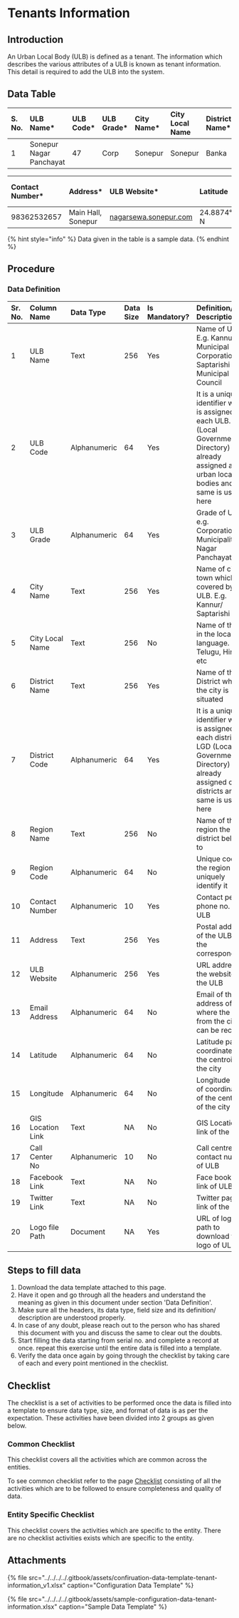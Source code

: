 # Tenants Information

## Introduction

An Urban Local Body \(ULB\) is defined as a tenant. The information which describes the various attributes of a ULB is known as tenant information. This detail is required to add the ULB into the system.

## Data Table

| S. No. | ULB Name\* | ULB Code\* | ULB Grade\* | City Name\* | City Local Name | District Name\* | District Code\* | Region Name | Region Code |
| :--- | :--- | :--- | :--- | :--- | :--- | :--- | :--- | :--- | :--- |
| 1 | Sonepur Nagar Panchayat | 47 | Corp | Sonepur | Sonepur | Banka | BN47 | Bihar | BBD47 |

| Contact Number\* | Address\* | ULB Website\* | Latitude | Longitude | Email Address | GIS Location Link | Call Center No. | Facebook Link | Twitter Link | Logo file Path\* |
| :--- | :--- | :--- | :--- | :--- | :--- | :--- | :--- | :--- | :--- | :--- |
| 98362532657 | Main Hall, Sonepur | [nagarsewa.sonepur.com](http://nagarsewa.sonepur.com/) | 24.8874° N | 86.9198° E | snp@bihar.gov.in |  |  |  |  | [Logo](https://drive.google.com/drive/folders/1mDosChmhu-RO6O3Z5FlmSJR_VWbb8oxR) |

{% hint style="info" %}
Data given in the table is a sample data.
{% endhint %}

## Procedure

### Data Definition

| Sr. No. | Column Name | Data Type | Data Size | Is Mandatory? | Definition/ Description |
| :--- | :--- | :--- | :--- | :--- | :--- |
| 1 | ULB Name | Text | 256 | Yes | Name of ULB. E.g. Kannur Municipal Corporation/ Saptarishi Municipal Council |
| 2 | ULB Code | Alphanumeric | 64 | Yes | It is a unique identifier which is assigned to each ULB. LGD \(Local Government Directory\) has already assigned a code urban local bodies and the same is used here |
| 3 | ULB Grade | Alphanumeric | 64 | Yes | Grade of ULB. e.g. Corporation, Municipality, Nagar Panchayat etc |
| 4 | City Name | Text | 256 | Yes | Name of city/ town which is covered by the ULB. E.g. Kannur/ Saptarishi |
| 5 | City Local Name | Text | 256 | No | Name of the city in the local language. e.g Telugu, Hindi etc |
| 6 | District Name | Text | 256 | Yes | Name of the District where the city is situated |
| 7 | District Code | Alphanumeric | 64 | Yes | It is a unique identifier which is assigned to each district. LGD \(Local Government Directory\) has already assigned code districts and the same is used here |
| 8 | Region Name | Text | 256 | No | Name of the region the listed district belongs to |
| 9 | Region Code | Alphanumeric | 64 | No | Unique code of the region to uniquely identify it |
| 10 | Contact Number | Alphanumeric | 10 | Yes | Contact person phone no. of ULB |
| 11 | Address | Text | 256 | Yes | Postal address of the ULB for the correspondence |
| 12 | ULB Website | Alphanumeric | 256 | Yes | URL address of the website for the ULB |
| 13 | Email Address | Alphanumeric | 64 | No | Email of the address of ULB where the email from the citizen can be received |
| 14 | Latitude | Alphanumeric | 64 | No | Latitude part of coordinates of the centroid of the city |
| 15 | Longitude | Alphanumeric | 64 | No | Longitude part of coordinates of the centroid of the city |
| 16 | GIS Location Link | Text | NA | No | GIS Location link of the ULB |
| 17 | Call Center No | Alphanumeric | 10 | No | Call centre contact number of ULB |
| 18 | Facebook Link | Text | NA | No | Face book page link of ULB |
| 19 | Twitter Link | Text | NA | No | Twitter page link of the ULB |
| 20 | Logo file Path | Document | NA | Yes | URL of logo file path to download the logo of ULB |

## Steps to fill data <a id="Steps-to-fill-data"></a>

1. Download the data template attached to this page.
2. Have it open and go through all the headers and understand the meaning as given in this document under section 'Data Definition'.
3. Make sure all the headers, its data type, field size and its definition/ description are understood properly.
4. In case of any doubt, please reach out to the person who has shared this document with you and discuss the same to clear out the doubts.
5. Start filling the data starting from serial no. and complete a record at once. repeat this exercise until the entire data is filled into a template.
6. Verify the data once again by going through the checklist by taking care of each and every point mentioned in the checklist.

## Checklist

The checklist is a set of activities to be performed once the data is filled into a template to ensure data type, size, and format of data is as per the expectation. These activities have been divided into 2 groups as given below.

### Common Checklist

This checklist covers all the activities which are common across the entities.

To see common checklist refer to the page [Checklist](../../module-setup/untitled-1/checklist.md) consisting of all the activities which are to be followed to ensure completeness and quality of data.

### Entity Specific Checklist

This checklist covers the activities which are specific to the entity. There are no checklist activities exists which are specific to the entity.

## Attachments

{% file src="../../../../.gitbook/assets/confiruation-data-template-tenant-information\_v1.xlsx" caption="Configuration Data Template" %}

{% file src="../../../../.gitbook/assets/sample-configuration-data-tenant-information.xlsx" caption="Sample Data Template" %}

